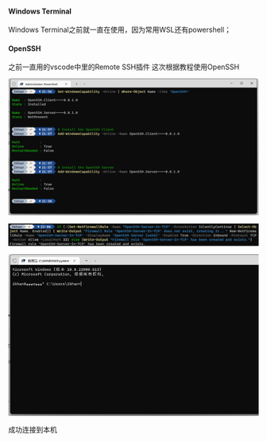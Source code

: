 #### Windows Terminal

Windows Terminal之前就一直在使用，因为常用WSL还有powershell；

#### OpenSSH

之前一直用的vscode中里的Remote SSH插件
这次根据教程使用OpenSSH

![image-20220508220004975](https://github.com/0x401000Nu1l/Hello-World/blob/main/readmeimg/image-20220508220004975.png)

![image-20220508220706743](https://github.com/0x401000Nu1l/Hello-World/blob/main/readmeimg/image-20220508220706743.png)

![image-20220508220846307](https://github.com/0x401000Nu1l/Hello-World/blob/main/readmeimg/image-20220508220846307.png)

成功连接到本机


